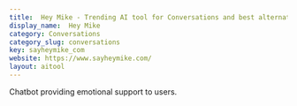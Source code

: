 ```yaml
---
title:  Hey Mike - Trending AI tool for Conversations and best alternatives
display_name:  Hey Mike
category: Conversations
category_slug: conversations
key: sayheymike_com
website: https://www.sayheymike.com/
layout: aitool
---
```


Chatbot providing emotional support to users.
